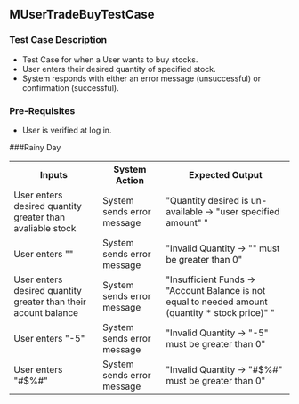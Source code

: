 ## MUserTradeBuyTestCase

### Test Case Description
* Test Case for when a User wants to buy stocks.
* User enters their desired quantity of specified stock.
* System responds with either an error message (unsuccessful) or confirmation (successful).

### Pre-Requisites
* User is verified at log in.

###Rainy Day

<table>
	<tr>
		<th>Inputs</th>
		<th>System Action</th>
		<th>Expected Output</th>
	</tr>
	<tr>
		<td>User enters desired quantity greater than avaliable stock</td>
		<td>System sends error message</td>
		<td>"Quantity desired is un-available -> "user specified amount" "</td>
	</tr>
	<tr>
		<td>User enters ""</td>
		<td>System sends error message</td>
		<td>"Invalid Quantity -> "" must be greater than 0"</td>
	</tr>
	<tr>
		<td>User enters desired quantity greater than their acount balance</td>
		<td>System sends error message</td>
		<td>"Insufficient Funds -> "Account Balance is not equal to needed amount (quantity * stock price)" "</td>
	</tr>
	<tr>
		<td>User enters "-5"</td>
		<td>System sends error message</td>
		<td>"Invalid Quantity -> "-5" must be greater than 0"</td>
	</tr>
	<tr>
		<td>User enters "#$%#"</td>
		<td>System sends error message</td>
		<td>"Invalid Quantity -> "#$%#" must be greater than 0"</td>
	</tr>
</table>
